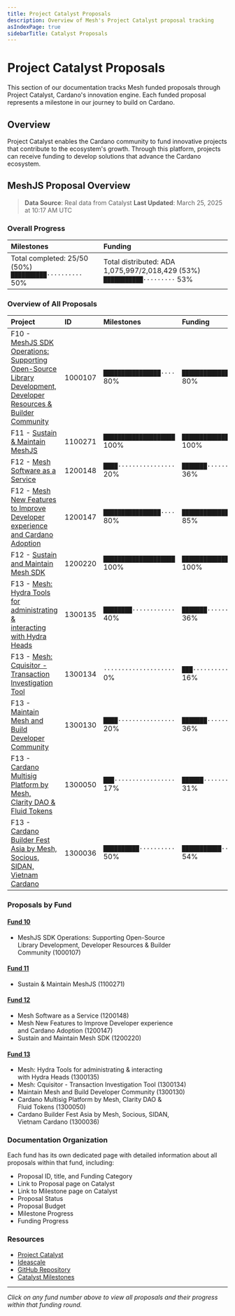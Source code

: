 ```yaml
---
title: Project Catalyst Proposals
description: Overview of Mesh's Project Catalyst proposal tracking
asIndexPage: true
sidebarTitle: Catalyst Proposals
---
```


# Project Catalyst Proposals

This section of our documentation tracks Mesh funded proposals through Project Catalyst, Cardano's innovation engine. Each funded proposal represents a milestone in our journey to build on Cardano.

## Overview

Project Catalyst enables the Cardano community to fund innovative projects that contribute to the ecosystem's growth. Through this platform, projects can receive funding to develop solutions that advance the Cardano ecosystem.

## MeshJS Proposal Overview

> **Data Source**: Real data from Catalyst
> **Last Updated**: March 25, 2025 at 10:17 AM UTC

### Overall Progress

| Milestones | Funding |
|:-----------|:--------|
| Total completed: 25/50 (50%)<br>`██████████··········` 50% | Total distributed: ADA 1,075,997/2,018,429 (53%)<br>`███████████·········` 53% |

### Overview of All Proposals

| Project | ID | Milestones | Funding |
|:--------|:---|:-----------|:--------|
| F10 - [MeshJS SDK Operations: Supporting<br>Open-Source Library Development,<br>Developer Resources & Builder Community](/en/catalyst-proposals/0010#1000107) | 1000107 | `████████████████····` 80% | `████████████████····` 80% |
| F11 - [Sustain & Maintain MeshJS](/en/catalyst-proposals/0011#1100271) | 1100271 | `████████████████████` 100% | `████████████████████` 100% |
| F12 - [Mesh Software as a Service](/en/catalyst-proposals/0012#1200148) | 1200148 | `████················` 20% | `███████·············` 36% |
| F12 - [Mesh New Features to Improve Developer<br>experience and Cardano Adoption](/en/catalyst-proposals/0012#1200147) | 1200147 | `████████████████····` 80% | `█████████████████···` 85% |
| F12 - [Sustain and Maintain Mesh SDK](/en/catalyst-proposals/0012#1200220) | 1200220 | `████████████████████` 100% | `████████████████████` 100% |
| F13 - [Mesh: Hydra Tools for administrating &<br>interacting with Hydra Heads](/en/catalyst-proposals/0013#1300135) | 1300135 | `████████············` 40% | `███████·············` 36% |
| F13 - [Mesh: Cquisitor - Transaction<br>Investigation Tool](/en/catalyst-proposals/0013#1300134) | 1300134 | `····················` 0% | `███·················` 16% |
| F13 - [Maintain Mesh and Build Developer<br>Community](/en/catalyst-proposals/0013#1300130) | 1300130 | `████················` 20% | `███████·············` 36% |
| F13 - [Cardano Multisig Platform by Mesh,<br>Clarity DAO & Fluid Tokens](/en/catalyst-proposals/0013#1300050) | 1300050 | `███·················` 17% | `██████··············` 31% |
| F13 - [Cardano Builder Fest Asia by Mesh,<br>Socious, SIDAN, Vietnam Cardano](/en/catalyst-proposals/0013#1300036) | 1300036 | `██████████··········` 50% | `███████████·········` 54% |

### Proposals by Fund

#### [Fund 10](/en/catalyst-proposals/0010)
- MeshJS SDK Operations: Supporting Open-Source<br>Library Development, Developer Resources & Builder<br>Community (1000107)

#### [Fund 11](/en/catalyst-proposals/0011)
- Sustain & Maintain MeshJS (1100271)

#### [Fund 12](/en/catalyst-proposals/0012)
- Mesh Software as a Service (1200148)
- Mesh New Features to Improve Developer experience<br>and Cardano Adoption (1200147)
- Sustain and Maintain Mesh SDK (1200220)

#### [Fund 13](/en/catalyst-proposals/0013)
- Mesh: Hydra Tools for administrating & interacting<br>with Hydra Heads (1300135)
- Mesh: Cquisitor - Transaction Investigation Tool (1300134)
- Maintain Mesh and Build Developer Community (1300130)
- Cardano Multisig Platform by Mesh, Clarity DAO &<br>Fluid Tokens (1300050)
- Cardano Builder Fest Asia by Mesh, Socious, SIDAN,<br>Vietnam Cardano (1300036)


### Documentation Organization

Each fund has its own dedicated page with detailed information about all proposals within that fund, including:

- Proposal ID, title, and Funding Category
- Link to Proposal page on Catalyst
- Link to Milestone page on Catalyst
- Proposal Status
- Proposal Budget
- Milestone Progress 
- Funding Progress

### Resources

- [Project Catalyst](https://projectcatalyst.io/)
- [Ideascale](https://cardano.ideascale.com/)
- [GitHub Repository](https://github.com/meshJS)
- [Catalyst Milestones](https://milestones.projectcatalyst.io/)

---

*Click on any fund number above to view all proposals and their progress within that funding round.*

